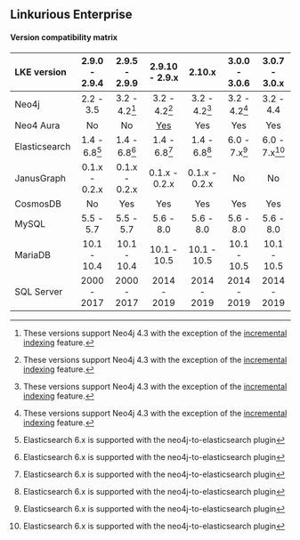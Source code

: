 ## Linkurious Enterprise

#### Version compatibility matrix

| LKE version   | 2.9.0 - 2.9.4 | 2.9.5 - 2.9.9 | 2.9.10 - 2.9.x | 2.10.x        | 3.0.0 - 3.0.6 | 3.0.7 - 3.0.x |
|:--------------|:-------------:|:-------------:|:--------------:|:-------------:|:-------------:|:-------------:|
| Neo4j         | 2.2 - 3.5     | 3.2 - 4.2[^2] | 3.2 - 4.2[^2]  | 3.2 - 4.2[^2] | 3.2 - 4.2[^2] | 3.2 - 4.4     |
| Neo4 Aura     | No            | No            | [Yes][1]       | Yes           | Yes           | Yes           |
| Elasticsearch | 1.4 - 6.8[^3] | 1.4 - 6.8[^3] | 1.4 - 6.8[^3]  | 1.4 - 6.8[^3] | 6.0 - 7.x[^3] | 6.0 - 7.x[^3] |
| JanusGraph    | 0.1.x - 0.2.x | 0.1.x - 0.2.x | 0.1.x - 0.2.x  | 0.1.x - 0.2.x | No            | No            |
| CosmosDB      | No            | Yes           | Yes            | Yes           | Yes           | Yes           |
| MySQL         | 5.5 - 5.7     | 5.5 - 5.7     | 5.6 - 8.0      | 5.6 - 8.0     | 5.6 - 8.0     | 5.6 - 8.0     |
| MariaDB       | 10.1 - 10.4   | 10.1 - 10.4   | 10.1 - 10.5    | 10.1 - 10.5   | 10.1 - 10.5   | 10.1 - 10.5   |
| SQL Server    | 2000 - 2017   | 2000 - 2017   | 2014 - 2019    | 2014 - 2019   | 2014 - 2019   | 2014 - 2019   |

[1]: https://doc.linkurio.us/admin-manual/2.9.10/release-notes/
[^2]: These versions support Neo4j 4.3 with the exception of the [incremental indexing](https://doc.linkurio.us/admin-manual/2.10.15/incremental-indexing/) feature.
[^3]: Elasticsearch 6.x is supported with the neo4j-to-elasticsearch plugin

